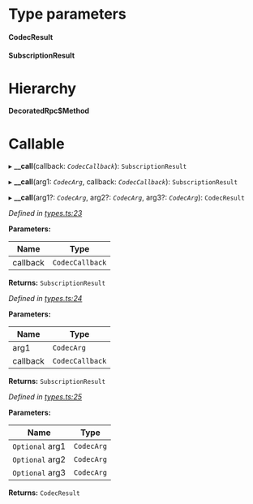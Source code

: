 

# Type parameters
#### CodecResult 
#### SubscriptionResult 
# Hierarchy

**DecoratedRpc$Method**

# Callable
▸ **__call**(callback: *`CodecCallback`*): `SubscriptionResult`

▸ **__call**(arg1: *`CodecArg`*, callback: *`CodecCallback`*): `SubscriptionResult`

▸ **__call**(arg1?: *`CodecArg`*, arg2?: *`CodecArg`*, arg3?: *`CodecArg`*): `CodecResult`

*Defined in [types.ts:23](https://github.com/polkadot-js/api/blob/7b04ea0/packages/api/src/types.ts#L23)*

**Parameters:**

| Name | Type |
| ------ | ------ |
| callback | `CodecCallback` |

**Returns:** `SubscriptionResult`

*Defined in [types.ts:24](https://github.com/polkadot-js/api/blob/7b04ea0/packages/api/src/types.ts#L24)*

**Parameters:**

| Name | Type |
| ------ | ------ |
| arg1 | `CodecArg` |
| callback | `CodecCallback` |

**Returns:** `SubscriptionResult`

*Defined in [types.ts:25](https://github.com/polkadot-js/api/blob/7b04ea0/packages/api/src/types.ts#L25)*

**Parameters:**

| Name | Type |
| ------ | ------ |
| `Optional` arg1 | `CodecArg` |
| `Optional` arg2 | `CodecArg` |
| `Optional` arg3 | `CodecArg` |

**Returns:** `CodecResult`

